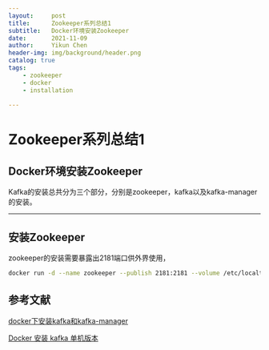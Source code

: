 ```yaml
---
layout:     post
title:      Zookeeper系列总结1
subtitle:   Docker环境安装Zookeeper
date:       2021-11-09
author:     Yikun Chen
header-img: img/background/header.png
catalog: true
tags:
    - zookeeper
    - docker
    - installation

---
```



# Zookeeper系列总结1

Docker环境安装Zookeeper
--

Kafka的安装总共分为三个部分，分别是zookeeper，kafka以及kafka-manager的安装。

---

## 安装Zookeeper

zookeeper的安装需要暴露出2181端口供外界使用，

```bash
docker run -d --name zookeeper --publish 2181:2181 --volume /etc/localtime:/etc/localtime --restart=always wurstmeister/zookeeper
```

参考文献
--

[docker下安装kafka和kafka-manager](https://www.cnblogs.com/brady-wang/p/13757713.html)

[Docker 安装 kafka 单机版本](https://www.icode9.com/content-4-1040800.html)